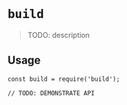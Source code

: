 # `build`

> TODO: description

## Usage

```
const build = require('build');

// TODO: DEMONSTRATE API
```
